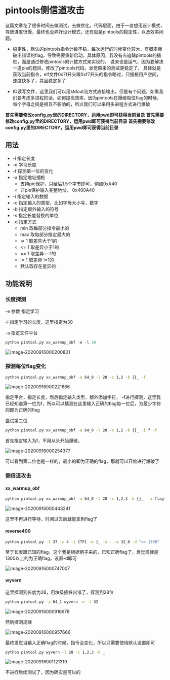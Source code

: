 # pintools侧信道攻击

这篇文章花了很多时间去做测试，去做优化，代码层面，由于一直想用设计模式，导致进度很慢，最终也没弄好设计模式，还有就是pintools的稳定性，以及效率问题。



- 稳定性，默认的pintools指令计数不稳，每次运行的时候变化较大，有概率爆破出错误的flag，导致需要重新启动，具体原因，我没有去追踪pintools的插桩，而是通过修改pintools的计数方式来实现的。 说来也是运气，因为要解决一道pie的题目，修改了pintools代码，发觉原来的测试更稳定了， 具体就是获取当前指令，elf文件0x7f开头跟0xf7开头的指令略过，只插桩用户空间，速度快多了，并且稳定多了

- IO读写文件，这里我们可以用stdout流方式直接输出，但是有个问题，如果我们要考虑多进程的话，如何提高效率，因为pintools在爆破每位flag的时候，每个字母之间是相互不影响的，所以我们可以采用多进程方式进行爆破


**首先需要修改config.py里的DIRECTORY，运用pwd即可获得当前目录**
**首先需要修改config.py里的DIRECTORY，运用pwd即可获得当前目录**
**首先需要修改config.py里的DIRECTORY，运用pwd即可获得当前目录**


## 用法

- -l 指定长度
- -e 学习长度
- -f 探测第一位的变化
- -a 指定地址插桩
  - 支持pie保护，只给后1.5个字节即可，例如0xA40
  - 非pie保护输入完整地址， 0x400A40
- -i 指定输入的数据
- -c 指定输入的类型，比如字母大小写，数字
- -b 指定额外输入的符号
- -s 指定长度替换的单位
- -d 指定方式
  - min 取每部分指令最小的
  - max 取每部分指定最大的
  - =\> 1 取差异大于1的
  - <= 1 取差异小于1的
  - == 1 取差异==1的
  - != 1 取差异 !=1的  
  - 默认取存在差异的



## 功能说明

### 长度探测

-e 参数 指定学习

-l 指定学习的长度，这里指定为30

-a 指定文件平台

```python
python pintool.py xx_warmup_obf -e -l 30
```

![image-20200916000200801](imgs/image-20200916000200801.png)





### 探测每位flag变化

```bash
python pintool.py xx_warmup_obf -a 64_0 -l 28 -c 1,2 -b {}_ -f
```

![image-20200916000221666](imgs/image-20200916000221666.png)

指定平台，指定长度，然后指定输入类型，额外添加字符， -f进行探测，这里我已经知道第一位为f，所以可以猜测在这里输入正确的flag每一位后，为最少字符的即为正确的flag



尝试第二位

```bash
python pintool.py xx_warmup_obf -a 64_0 -l 28 -c 1,2 -b {}_ -i f -f
```

首先指定输入为f，不用从头开始爆破，

![image-20200916000254377](imgs/image-20200916000254377.png)

可以看到第二位也是一样的，最小的即为正确的flag，那就可以开始进行爆破了



### 侧信道攻击



#### xx_warmup_obf

```bash
python pintool.py xx_warmup_obf -a 64_0 -l 28 -c 1,2,3 -b {}_  -i flag{
```



![image-20200916000443241](imgs/image-20200916000443241.png)

这里不再进行等待，时间过去后就能拿到flag了



#### reverse400

```bash
python pintool.py -l 37 -c 4 -i CTF{ -b }_ -s - -a 32_0 -d ">= 1300"
```

至于长度跟已知的flag，这个我是根据例子来的，已知正确flag了，发觉规律是1300以上的为正确flag，设置-d即可

![image-20200916000747007](imgs/image-20200916000747007.png)



#### wyvern

这里探测到长度为28，用块级插桩出错了，探测到28位

```bash
python pintool.py -a 64_1 wyvern -e -l 32
```

![image-20200916000916978](imgs/image-20200916000916978.png)

然后探测规律

![image-20200916000957666](imgs/image-20200916000957666.png)



最终发觉当输入正确flag的时候，指令会变化，所以只需要使用默认设置即可

```bash
python pintool.py wyvern -l 28 -c 1,2,3 -b _
```

![image-20200916001121319](imgs/image-20200916001121319.png)

不进行后续测试了，因为确实是可以的





